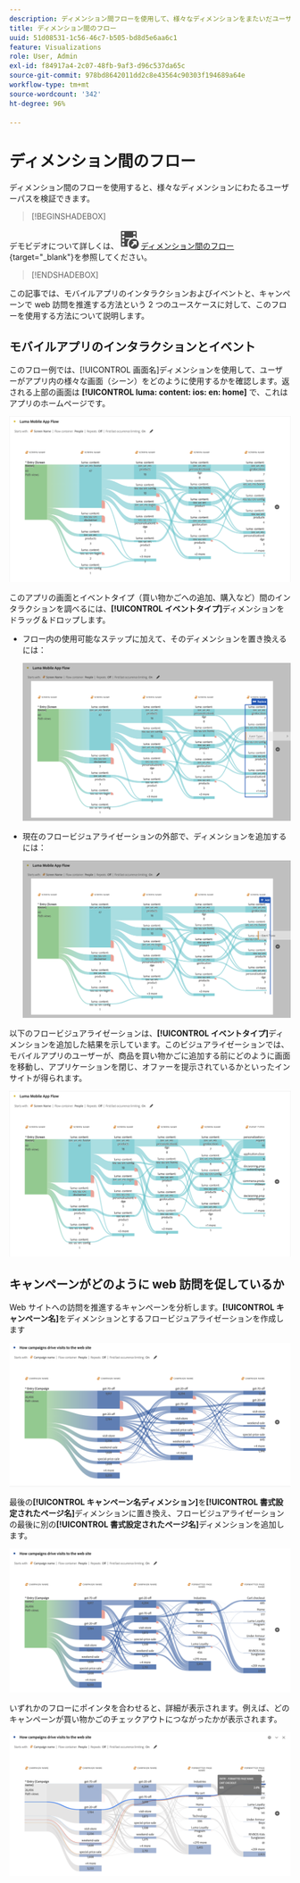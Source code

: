```yaml
---
description: ディメンション間フローを使用して、様々なディメンションをまたいだユーザーパスを調べる方法を理解します。
title: ディメンション間のフロー
uuid: 51d08531-1c56-46c7-b505-bd8d5e6aa6c1
feature: Visualizations
role: User, Admin
exl-id: f84917a4-2c07-48fb-9af3-d96c537da65c
source-git-commit: 978bd8642011dd2c8e43564c90303f194689a64e
workflow-type: tm+mt
source-wordcount: '342'
ht-degree: 96%

---
```


# ディメンション間のフロー

ディメンション間のフローを使用すると、様々なディメンションにわたるユーザーパスを検証できます。

>[!BEGINSHADEBOX]

デモビデオについて詳しくは、![VideoCheckedOut](/help/assets/icons/VideoCheckedOut.svg) [ディメンション間のフロー](https://video.tv.adobe.com/v/327472?quality=12&learn=on&captions=jpn){target="_blank"}を参照してください。

>[!ENDSHADEBOX]

この記事では、モバイルアプリのインタラクションおよびイベントと、キャンペーンで web 訪問を推進する方法という 2 つのユースケースに対して、このフローを使用する方法について説明します。

## モバイルアプリのインタラクションとイベント

このフロー例では、[!UICONTROL 画面名]ディメンションを使用して、ユーザーがアプリ内の様々な画面（シーン）をどのように使用するかを確認します。返される上部の画面は **[!UICONTROL luma: content: ios: en: home]** で、これはアプリのホームページです。

![追加された項目を示すフロー。](assets/flowapp.png)

このアプリの画面とイベントタイプ（買い物かごへの追加、購入など）間のインタラクションを調べるには、**[!UICONTROL イベントタイプ]**&#x200B;ディメンションをドラッグ＆ドロップします。

* フロー内の使用可能なステップに加えて、そのディメンションを置き換えるには：

  ![複数の領域にドラッグされたページディメンションを示すフロー。](assets/flowapp-replace.png)

* 現在のフロービジュアライゼーションの外部で、ディメンションを追加するには：

  ![末尾の空白にドラッグされたページディメンションを示すフロー。](assets/flowapp-add.png)

以下のフロービジュアライゼーションは、**[!UICONTROL イベントタイプ]**&#x200B;ディメンションを追加した結果を示しています。このビジュアライゼーションでは、モバイルアプリのユーザーが、商品を買い物かごに追加する前にどのように画面を移動し、アプリケーションを閉じ、オファーを提示されているかといったインサイトが得られます。

![ページディメンションの結果がリストの上部に表示されているフロー。](assets/flowapp-result.png)

## キャンペーンがどのように web 訪問を促しているか

Web サイトへの訪問を推進するキャンペーンを分析します。**[!UICONTROL キャンペーン名]**&#x200B;をディメンションとするフロービジュアライゼーションを作成します

![フロー web キャンペーン名ディメンション](assets/flowweb.png)

最後の&#x200B;**[!UICONTROL キャンペーン名ディメンション]**&#x200B;を&#x200B;**[!UICONTROL 書式設定されたページ名]**&#x200B;ディメンションに置き換え、フロービジュアライゼーションの最後に別の&#x200B;**[!UICONTROL 書式設定されたページ名]**&#x200B;ディメンションを追加します。

![フロー web キャンペーン名および web ページディメンション](assets/flowweb-replace.png)

いずれかのフローにポインタを合わせると、詳細が表示されます。例えば、どのキャンペーンが買い物かごのチェックアウトにつながったかが表示されます。

![フロー web キャンペーン名と web ページディメンションのホバー](assets/flowweb-hover.png)
